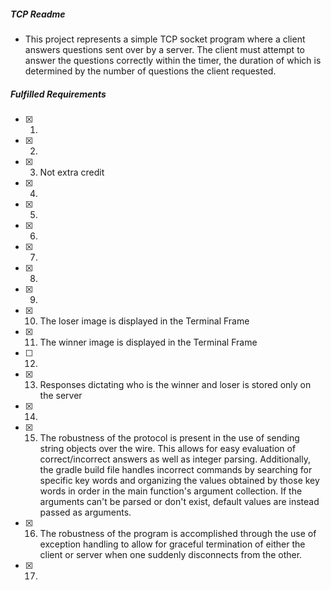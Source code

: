 ##### TCP Readme
* This project represents a simple TCP socket program where a client answers questions sent over by a server. The client must attempt to answer the questions correctly within the timer, the duration of which is determined by the number of questions the client requested.
##### Fulfilled Requirements
- [X] 1.
- [X] 2.
- [X] 3. Not extra credit
- [X] 4.
- [X] 5.
- [X] 6.
- [X] 7.
- [X] 8.
- [X] 9.
- [X] 10. The loser image is displayed in the Terminal Frame
- [X] 11. The winner image is displayed in the Terminal Frame
- [ ] 12.
- [X] 13. Responses dictating who is the winner and loser is stored only on the server
- [X] 14.
- [X] 15. The robustness of the protocol is present in the use of sending string objects over the wire. This allows for easy evaluation of correct/incorrect answers as well as integer parsing. Additionally, the gradle build file handles incorrect commands by searching for specific key words and organizing the values obtained by those key words in order in the main function's argument collection. If the arguments can't be parsed or don't exist, default values are instead passed as arguments.
- [X] 16. The robustness of the program is accomplished through the use of exception handling to allow for graceful termination of either the client or server when one suddenly disconnects from the other.
- [X] 17.
